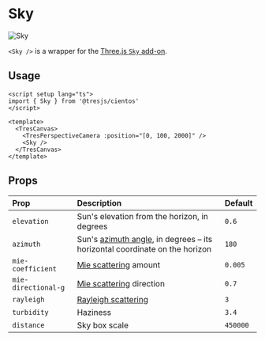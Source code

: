 # Sky

![Sky](/cientos/sky.png)

`<Sky />` is a wrapper for the [Three.js `Sky` add-on](https://threejs.org/examples/?q=sky#webgl_shaders_sky).

## Usage

```vue{2,8}
<script setup lang="ts">
import { Sky } from '@tresjs/cientos'
</script>

<template>
  <TresCanvas>
    <TresPerspectiveCamera :position="[0, 100, 2000]" />
    <Sky />
  </TresCanvas>
</template>
```

## Props

| Prop                | Description                                                                                                                         | Default    |
| :------------------ | :---------------------------------------------------------------------------------------------------------------------------------- | ---------- |
| `elevation`         | Sun's elevation from the horizon, in degrees                                                                                        | `0.6`      |
| `azimuth`           | Sun's [azimuth angle](https://en.wikipedia.org/wiki/Solar_azimuth_angle), in degrees – its horizontal coordinate on the horizon     | `180`      |
| `mie-coefficient`   | [Mie scattering](https://en.wikipedia.org/wiki/Mie_scattering) amount                                                               | `0.005`    |
| <nobr>`mie-directional-g`</nobr> | [Mie scattering](https://en.wikipedia.org/wiki/Mie_scattering) direction                                               | `0.7`      |
| `rayleigh`          | [Rayleigh scattering](https://en.wikipedia.org/wiki/Rayleigh_scattering)                                                            | `3`        |
| `turbidity`         | Haziness                                                                                                                            | `3.4`      |
| `distance`          | Sky box scale                                                                                                                       | `450000`   |
